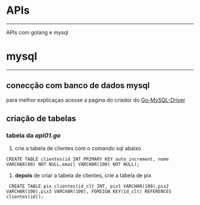 # APIs
---
 APIs com golang e mysql

# mysql
---
## conecção com banco de dados mysql
para melhor explicaçao acesse a pagina do criador do [Go-MySQL-Driver](https://github.com/go-sql-driver/mysql#go-mysql-driver)
## criação de tabelas
### tabela da *api01.go*
1. crie a tabela de clientes com o comando sql abaixo
```
CREATE TABLE clientes(id INT PRIMARY KEY auto_increment, nome VARCHAR(80) NOT NULL,email VARCHAR(100) NOT NULL);
```
1. __depois__ de criar a tabela de clientes, crie a tabela de pix

```
 CREATE TABLE pix_clientes(id_clt INT, pix1 VARCHAR(100),pix2 VARCHAR(100),pix3 VARCHAR(100), FOREIGN KEY(id_clt) REFERENCES clientes(id));

```
